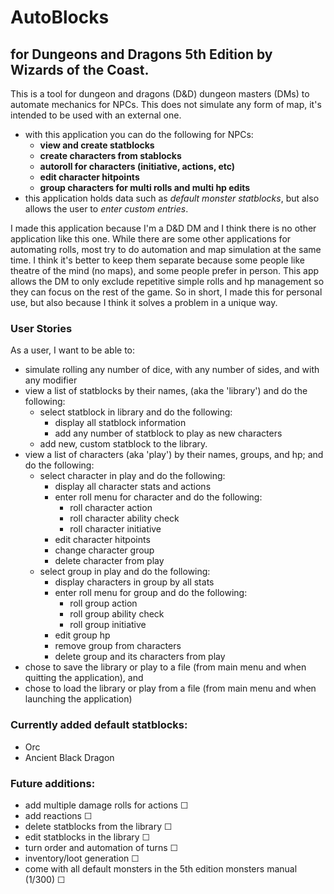 # AutoBlocks
## for Dungeons and Dragons 5th Edition by Wizards of the Coast.
<p>
This is a tool for dungeon and dragons (D&D) dungeon masters (DMs) to automate mechanics for NPCs. This does not 
simulate any form of map, it's intended to be used with an external one.
</p>

- with this application you can do the following for NPCs:
  - **view and create statblocks**
  - **create characters from stablocks**
  - **autoroll for characters (initiative, actions, etc)**
  - **edit character hitpoints**
  - **group characters for multi rolls and multi hp edits**
- this application holds data such as *default monster statblocks*, but also allows the user to *enter custom entries*.
<p>
I made this application because I'm a D&D DM and I think there is no other application like this one. While there are 
some other applications for automating rolls, most try to do automation and map simulation at the same time. I think 
it's better to keep them separate because some people like theatre of the mind (no maps), and some people prefer in 
person. This app allows the DM to only exclude repetitive simple rolls and hp management so they can focus on the rest
of the game. So in short, I made this for personal use, but also because I think it solves a problem in a unique way.
</p>

### User Stories
<p>
As a user, I want to be able to:
</p>

- simulate rolling any number of dice, with any number of sides, and with any modifier
- view a list of statblocks by their names, (aka the 'library') and do the following:
    - select statblock in library and do the following:
        - display all statblock information
        - add any number of statblock to play as new characters
    - add new, custom statblock to the library.
- view a list of characters (aka 'play') by their names, groups, and hp; and do the following:
  - select character in play and do the following:
      - display all character stats and actions
      - enter roll menu for character and do the following:
          - roll character action
          - roll character ability check
          - roll character initiative
      - edit character hitpoints
      - change character group
      - delete character from play
  - select group in play and do the following:
    - display characters in group by all stats
    - enter roll menu for group and do the following: 
      - roll group action
      - roll group ability check
      - roll group initiative
    - edit group hp
    - remove group from characters
    - delete group and its characters from play
- chose to save the library or play to a file (from main menu and when quitting the application), and 
- chose to load the library or play from a file (from main menu and when launching the application)

### Currently added default statblocks:
- Orc
- Ancient Black Dragon

### Future additions:
- add multiple damage rolls for actions ☐
- add reactions ☐
- delete statblocks from the library ☐
- edit statblocks in the library ☐
- turn order and automation of turns ☐
- inventory/loot generation ☐
- come with all default monsters in the 5th edition monsters manual (1/300) ☐